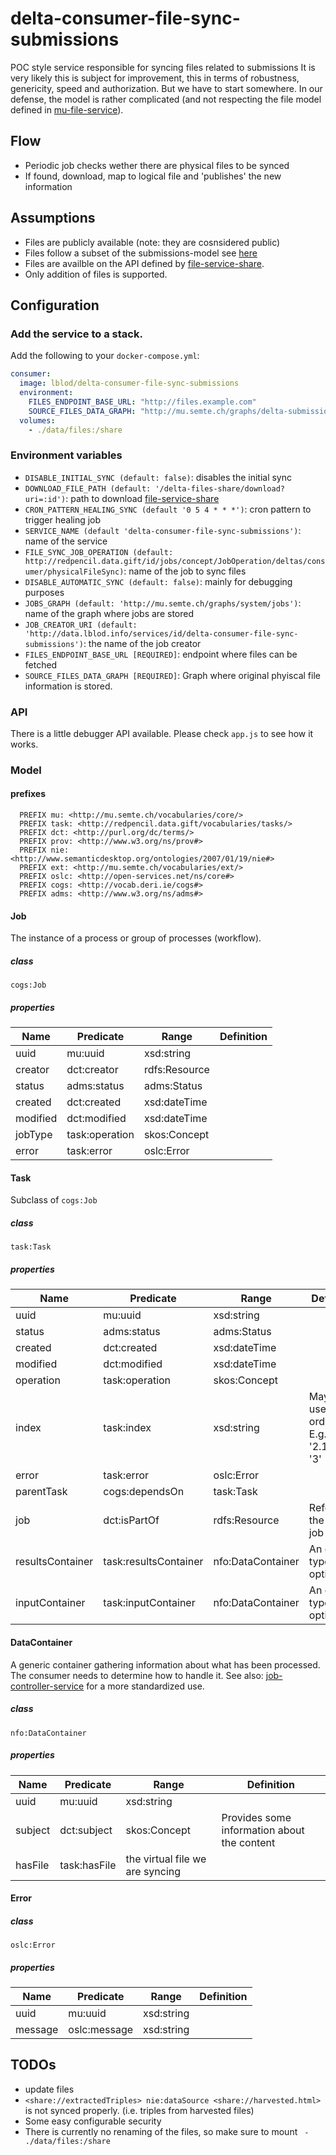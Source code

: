 # delta-consumer-file-sync-submissions

POC style service responsible for syncing files related to submissions
It is very likely this is subject for improvement, this in terms of robustness, genericity, speed and authorization.
But we have to start somewhere.
In our defense, the model is rather complicated (and not respecting the file model defined in [mu-file-service](https://github.com/mu-semtech/file-service)).

## Flow
 - Periodic job checks wether there are physical files to be synced
 - If found, download, map to logical file and 'publishes' the new information

## Assumptions
- Files are publicly available (note: they are cosnsidered public)
- Files follow a subset of the submissions-model see [here](https://github.com/lblod/import-submission-service)
- Files are availble on the API defined by [file-service-share](https://github.com/redpencilio/file-service-share).
- Only addition of files is supported.

## Configuration
### Add the service to a stack.

Add the following to your `docker-compose.yml`:

```yaml
consumer:
  image: lblod/delta-consumer-file-sync-submissions
  environment:
    FILES_ENDPOINT_BASE_URL: "http://files.example.com"
    SOURCE_FILES_DATA_GRAPH: "http://mu.semte.ch/graphs/delta-submissions-original-physical-files"
  volumes:
    - ./data/files:/share
```
### Environment variables
- `DISABLE_INITIAL_SYNC (default: false)`: disables the initial sync
- `DOWNLOAD_FILE_PATH (default: '/delta-files-share/download?uri=:id')`:  path to download [file-service-share](https://github.com/redpencilio/file-service-share)
- `CRON_PATTERN_HEALING_SYNC (default '0 5 4 * * *')`:  cron pattern to trigger healing job
- `SERVICE_NAME (default 'delta-consumer-file-sync-submissions')`: name of the service
- `FILE_SYNC_JOB_OPERATION (default: http://redpencil.data.gift/id/jobs/concept/JobOperation/deltas/consumer/physicalFileSync)`:  name of the job to sync files
- `DISABLE_AUTOMATIC_SYNC (default: false)`: mainly for debugging purposes
- `JOBS_GRAPH (default: 'http://mu.semte.ch/graphs/system/jobs')`: name of the graph where jobs are stored
- `JOB_CREATOR_URI (default: 'http://data.lblod.info/services/id/delta-consumer-file-sync-submissions')`: the name of the job creator
- `FILES_ENDPOINT_BASE_URL [REQUIRED]`: endpoint where files can be fetched
- `SOURCE_FILES_DATA_GRAPH [REQUIRED]`: Graph where original phyiscal file information is stored.

### API
There is a little debugger API available. Please check `app.js` to see how it works.

### Model
#### prefixes
```
  PREFIX mu: <http://mu.semte.ch/vocabularies/core/>
  PREFIX task: <http://redpencil.data.gift/vocabularies/tasks/>
  PREFIX dct: <http://purl.org/dc/terms/>
  PREFIX prov: <http://www.w3.org/ns/prov#>
  PREFIX nie: <http://www.semanticdesktop.org/ontologies/2007/01/19/nie#>
  PREFIX ext: <http://mu.semte.ch/vocabularies/ext/>
  PREFIX oslc: <http://open-services.net/ns/core#>
  PREFIX cogs: <http://vocab.deri.ie/cogs#>
  PREFIX adms: <http://www.w3.org/ns/adms#>
```

#### Job
The instance of a process or group of processes (workflow).

##### class
`cogs:Job`

##### properties

Name | Predicate | Range | Definition
--- | --- | --- | ---
uuid |mu:uuid | xsd:string
creator | dct:creator | rdfs:Resource
status | adms:status | adms:Status
created | dct:created | xsd:dateTime
modified | dct:modified | xsd:dateTime
jobType | task:operation | skos:Concept
error | task:error | oslc:Error

#### Task
Subclass of `cogs:Job`

##### class
`task:Task`

##### properties

Name | Predicate | Range | Definition
--- | --- | --- | ---
uuid |mu:uuid | xsd:string
status | adms:status | adms:Status
created | dct:created | xsd:dateTime
modified | dct:modified | xsd:dateTime
operation | task:operation | skos:Concept
index | task:index | xsd:string | May be used for orderering. E.g. : '1', '2.1', '2.2', '3'
error | task:error | oslc:Error
parentTask| cogs:dependsOn | task:Task
job | dct:isPartOf | rdfs:Resource | Refer to the parent job
resultsContainer | task:resultsContainer | nfo:DataContainer | An generic type, optional
inputContainer | task:inputContainer | nfo:DataContainer | An generic type, optional


#### DataContainer
A generic container gathering information about what has been processed. The consumer needs to determine how to handle it.
See also: [job-controller-service](https://github.com/lblod/job-controller-service) for a more standardized use.

##### class
`nfo:DataContainer`

##### properties

Name | Predicate | Range | Definition
--- | --- | --- | ---
uuid |mu:uuid | xsd:string
subject | dct:subject | skos:Concept | Provides some information about the content
hasFile | task:hasFile | the virtual file we are syncing

#### Error

##### class
`oslc:Error`

##### properties
Name | Predicate | Range | Definition
--- | --- | --- | ---
uuid |mu:uuid | xsd:string
message | oslc:message | xsd:string

## TODOs
- update files
- `<share://extractedTriples> nie:dataSource <share://harvested.html>` is not synced properly. (i.e. triples from harvested files)
- Some easy configurable security
- There is currently no renaming of the files, so make sure to mount ` - ./data/files:/share`

